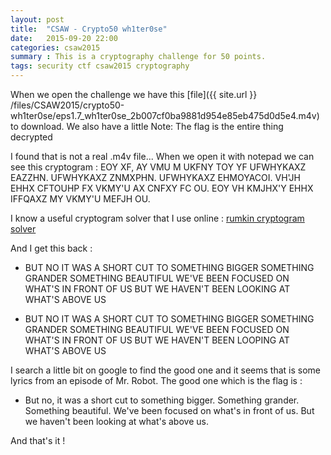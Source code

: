 ```yaml
---
layout: post
title:  "CSAW - Crypto50 wh1ter0se"
date:   2015-09-20 22:00
categories: csaw2015
summary : This is a cryptography challenge for 50 points.
tags: security ctf csaw2015 cryptography
---
```


When we open the challenge we have this [file]({{ site.url }} /files/CSAW2015/crypto50-wh1ter0se/eps1.7_wh1ter0se_2b007cf0ba9881d954e85eb475d0d5e4.m4v) to download. We also have a little Note: The flag is the entire thing decrypted

I found that is not a real .m4v file... When we open it with notepad we can see this cryptogram : 
EOY XF, AY VMU M UKFNY TOY YF UFWHYKAXZ EAZZHN. UFWHYKAXZ ZNMXPHN. UFWHYKAXZ EHMOYACOI. VH'JH EHHX CFTOUHP FX VKMY'U AX CNFXY FC OU. EOY VH KMJHX'Y EHHX IFFQAXZ MY VKMY'U MEFJH OU.

I know a useful cryptogram solver that I use online : [rumkin cryptogram solver](http://rumkin.com/tools/cipher/cryptogram-solver.php)

And I get this back :

- BUT NO IT WAS A SHORT CUT TO SOMETHING BIGGER SOMETHING GRANDER SOMETHING BEAUTIFUL WE'VE BEEN FOCUSED ON WHAT'S IN FRONT OF US BUT WE HAVEN'T BEEN LOOKING AT WHAT'S ABOVE US

- BUT NO IT WAS A SHORT CUT TO SOMETHING BIGGER SOMETHING GRANDER SOMETHING BEAUTIFUL WE'VE BEEN FOCUSED ON WHAT'S IN FRONT OF US BUT WE HAVEN'T BEEN LOOPING AT WHAT'S ABOVE US

I search a little bit on google to find the good one and it seems that is some lyrics from an episode of Mr. Robot. The good one which is the flag is :

- But no, it was a short cut to something bigger. Something grander. Something beautiful. We've been focused on what's in front of us. But we haven't been looking at what's above us.


And that's it ! 